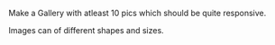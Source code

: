 Make a Gallery with atleast 10 pics which should be quite responsive. 

Images can of different shapes and sizes. 
